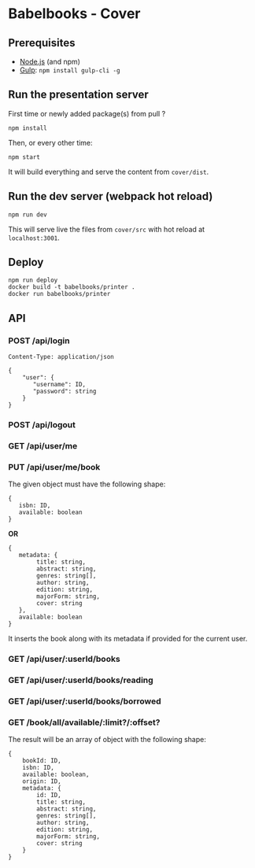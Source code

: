# Babelbooks - Cover

## Prerequisites
* [Node.js](https://nodejs.org/) (and npm)
* [Gulp](http://gulpjs.com/): `npm install gulp-cli -g`

## Run the presentation server
First time or newly added package(s) from pull ?
```shell
npm install
```

Then, or every other time:
```shell
npm start
```

It will build everything and serve the content from `cover/dist`.

## Run the dev server (webpack hot reload)
```shell
npm run dev
```
This will serve live the files from `cover/src` with hot reload at `localhost:3001`.

## Deploy
```shell
npm run deploy
docker build -t babelbooks/printer .
docker run babelbooks/printer
```

## API
### POST /api/login
`Content-Type: application/json`
```
{
    "user": {
       "username": ID,
       "password": string
    }
}
```

### POST /api/logout
### GET /api/user/me
### PUT /api/user/me/book
The given object must have the following shape:
```
{
   isbn: ID,
   available: boolean
}
```
**OR**
```
{
   metadata: {
        title: string,
        abstract: string,
        genres: string[],
        author: string,
        edition: string,
        majorForm: string,
        cover: string
   },
   available: boolean
}
```
It inserts the book along with its metadata if provided for the current user.

### GET /api/user/:userId/books
### GET /api/user/:userId/books/reading
### GET /api/user/:userId/books/borrowed
### GET /book/all/available/:limit?/:offset?
The result will be an array of object with the following shape:
```
{
    bookId: ID,
    isbn: ID,
    available: boolean,
    origin: ID,
    metadata: {
        id: ID,
        title: string,
        abstract: string,
        genres: string[],
        author: string,
        edition: string,
        majorForm: string,
        cover: string
    }
}
```